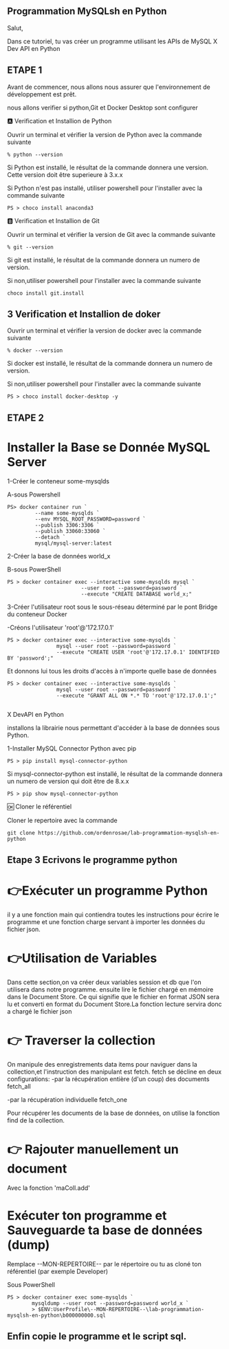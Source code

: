## Programmation MySQLsh en Python

Salut,

Dans ce tutoriel, tu vas créer un programme utilisant les APIs de MySQL X Dev API en Python

## ETAPE 1
Avant de commencer, nous allons nous assurer que l'environnement de développement est prêt.

nous allons verifier si python,Git et Docker Desktop sont configurer 

🅰️ Verification et Installion de Python

Ouvrir un terminal et vérifier la version de Python avec la commande suivante
```
% python --version
```
Si Python est installé, le résultat de la commande donnera une version. Cette version doit être superieure à 3.x.x

Si Python n'est pas installé, utiliser powershell pour l'installer avec la commande suivante

```
PS > choco install anaconda3
```
🅱️ Verification et Installion de Git

Ouvrir un terminal et vérifier la version de Git avec la commande suivante
```
% git --version
```
Si git est installé, le résultat de la commande donnera un numero de version.

Si non,utiliser powershell pour l'installer avec la commande suivante

```
choco install git.install
```

## 3 Verification et Installion de doker

Ouvrir un terminal et vérifier la version de docker avec la commande suivante
```
% docker --version
```
Si docker est installé, le résultat de la commande donnera un numero de version.

Si non,utiliser powershell pour l'installer avec la commande suivante

```
PS > choco install docker-desktop -y

```
## ETAPE 2

# Installer la Base se Donnée MySQL Server

1-Créer le conteneur some-mysqlds

A-sous Powershell

```
PS> docker container run `
         --name some-mysqlds `
         --env MYSQL_ROOT_PASSWORD=password `
         --publish 3306:3306 `
         --publish 33060:33060 `
         --detach `
         mysql/mysql-server:latest
 ```

2-Créer la base de données world_x

B-sous PowerShell

```
PS > docker container exec --interactive some-mysqlds mysql `
                        --user root --password=password `
                        --execute "CREATE DATABASE world_x;"
```

3-Créer l'utilisateur root sous le sous-réseau déterminé par le pont Bridge du conteneur Docker

-Créons l'utilisateur 'root'@'172.17.0.1'
```
PS > docker container exec --interactive some-mysqlds `
                mysql --user root --password=password `
                --execute "CREATE USER 'root'@'172.17.0.1' IDENTIFIED BY 'password';"
```
Et donnons lui tous les droits d'accès à n'importe quelle base de données

```
PS > docker container exec --interactive some-mysqlds `
                mysql --user root --password=password `
                --execute "GRANT ALL ON *.* TO 'root'@'172.17.0.1';"
                
```
 X DevAPI en Python

installons la librairie nous permettant d'accéder à la base de données sous Python.

1-Installer MySQL Connector Python avec pip
```
PS > pip install mysql-connector-python
```
Si mysql-connector-python est installé, le résultat de la commande donnera un numero de version qui doit être de 8.x.x
```
PS > pip show mysql-connector-python 
```
🆗 Cloner le référentiel


Cloner le repertoire avec la commande 

```
git clone https://github.com/ordenrosae/lab-programmation-mysqlsh-en-python
```

## Etape 3 Ecrivons le programme python

# 👉Exécuter un programme Python
il y a une fonction main qui contiendra toutes les instructions pour écrire le programme et une fonction charge servant à importer les données du fichier json.

# 👉Utilisation de Variables
Dans cette section,on va créer deux variables session et db que l'on utilisera dans notre programme.
ensuite lire le fichier chargé en mémoire dans le Document Store. Ce qui signifie que le fichier en format JSON sera lu et converti en format du Document Store.La fonction lecture servira donc a chargé le fichier json

# 👉 Traverser la collection 
On manipule des enregistrements data items pour naviguer dans la collection,et l'instruction des manipulant est fetch. 
fetch se décline en deux configurations:
-par la récupération entière (d'un coup) des documents fetch_all

-par la récupération individuelle fetch_one

Pour récupérer les documents de la base de données, on utilise la fonction find de la collection.

# 👉 Rajouter manuellement un document

Avec la fonction 'maColl.add'

# Exécuter ton programme et Sauveguarde ta base de données (dump)

Remplace --MON-REPERTOIRE-- par le répertoire ou tu as cloné ton référentiel (par exemple Developer)

Sous PowerShell
```
PS > docker container exec some-mysqlds `
        mysqldump --user root --password=password world_x `
        > $ENV:UserProfile\--MON-REPERTOIRE--\lab-programmation-mysqlsh-en-python\b000000000.sql
```

## Enfin copie le programme et le script sql.




